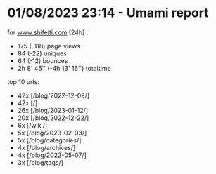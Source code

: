 # 01/08/2023 23:14 - Umami report
for www.shifeiti.com [24h] :

 - 175 (-118) page views
 - 84 (-22) uniques
 - 64 (-12) bounces
 - 2h 8' 45'' (-4h 13' 16'') totaltime


top 10 urls:
 - 42x [/blog/2022-12-09/]
 - 42x [/]
 - 26x [/blog/2023-01-12/]
 - 20x [/blog/2022-12-22/]
 - 6x [/wiki/]
 - 5x [/blog/2023-02-03/]
 - 5x [/blog/categories/]
 - 4x [/blog/archives/]
 - 4x [/blog/2022-05-07/]
 - 3x [/blog/tags/]


